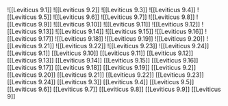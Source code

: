 ![[Leviticus 9.1]]
![[Leviticus 9.2]]
![[Leviticus 9.3]]
![[Leviticus 9.4]]
![[Leviticus 9.5]]
![[Leviticus 9.6]]
![[Leviticus 9.7]]
![[Leviticus 9.8]]
![[Leviticus 9.9]]
![[Leviticus 9.10]]
![[Leviticus 9.11]]
![[Leviticus 9.12]]
![[Leviticus 9.13]]
![[Leviticus 9.14]]
![[Leviticus 9.15]]
![[Leviticus 9.16]]
![[Leviticus 9.17]]
![[Leviticus 9.18]]
![[Leviticus 9.19]]
![[Leviticus 9.20]]
![[Leviticus 9.21]]
![[Leviticus 9.22]]
![[Leviticus 9.23]]
![[Leviticus 9.24]]
[[Leviticus 9.1]]
[[Leviticus 9.10]]
[[Leviticus 9.11]]
[[Leviticus 9.12]]
[[Leviticus 9.13]]
[[Leviticus 9.14]]
[[Leviticus 9.15]]
[[Leviticus 9.16]]
[[Leviticus 9.17]]
[[Leviticus 9.18]]
[[Leviticus 9.19]]
[[Leviticus 9.2]]
[[Leviticus 9.20]]
[[Leviticus 9.21]]
[[Leviticus 9.22]]
[[Leviticus 9.23]]
[[Leviticus 9.24]]
[[Leviticus 9.3]]
[[Leviticus 9.4]]
[[Leviticus 9.5]]
[[Leviticus 9.6]]
[[Leviticus 9.7]]
[[Leviticus 9.8]]
[[Leviticus 9.9]]
[[Leviticus 9]]
